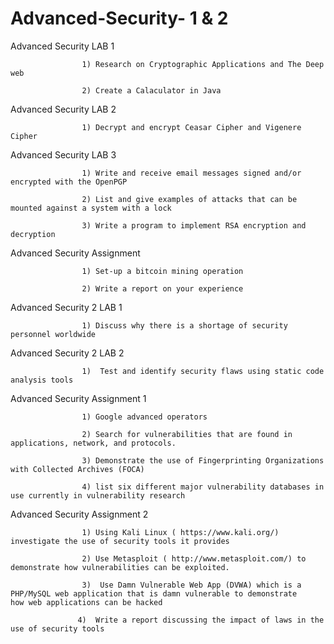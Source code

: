 # Advanced-Security- 1 & 2

Advanced Security LAB 1 

                    1) Research on Cryptographic Applications and The Deep web

                    2) Create a Calaculator in Java

Advanced Security LAB 2

                    1) Decrypt and encrypt Ceasar Cipher and Vigenere Cipher

Advanced Security LAB 3

                    1) Write and receive email messages signed and/or encrypted with the OpenPGP
                    
                    2) List and give examples of attacks that can be mounted against a system with a lock
                    
                    3) Write a program to implement RSA encryption and decryption
                    
                    
Advanced Security Assignment

                    1) Set-up a bitcoin mining operation
                    
                    2) Write a report on your experience



Advanced Security 2 LAB 1

                    1) Discuss why there is a shortage of security personnel worldwide
                    
Advanced Security 2 LAB 2

                    1)  Test and identify security flaws using static code analysis tools

Advanced Security Assignment 1

                    1) Google advanced operators
                    
                    2) Search for vulnerabilities that are found in applications, network, and protocols. 
                    
                    3) Demonstrate the use of Fingerprinting Organizations with Collected Archives (FOCA)
                    
                    4) list six different major vulnerability databases in use currently in vulnerability research

Advanced Security Assignment 2

                    1) Using Kali Linux ( https://www.kali.org/) investigate the use of security tools it provides
                    
                    2) Use Metasploit ( http://www.metasploit.com/) to demonstrate how vulnerabilities can be exploited. 
                    
                    3)  Use Damn Vulnerable Web App (DVWA) which is a PHP/MySQL web application that is damn vulnerable to demonstrate                           how web applications can be hacked
                    
                   4)  Write a report discussing the impact of laws in the use of security tools










